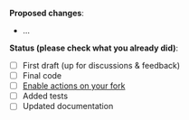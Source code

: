 **Proposed changes**:
- ...

**Status (please check what you already did)**:
- [ ] First draft (up for discussions & feedback)
- [ ] Final code
- [ ] [Enable actions on your fork](https://github.com/deepset-ai/haystack/blob/master/CONTRIBUTING.md#forks)
- [ ] Added tests
- [ ] Updated documentation
